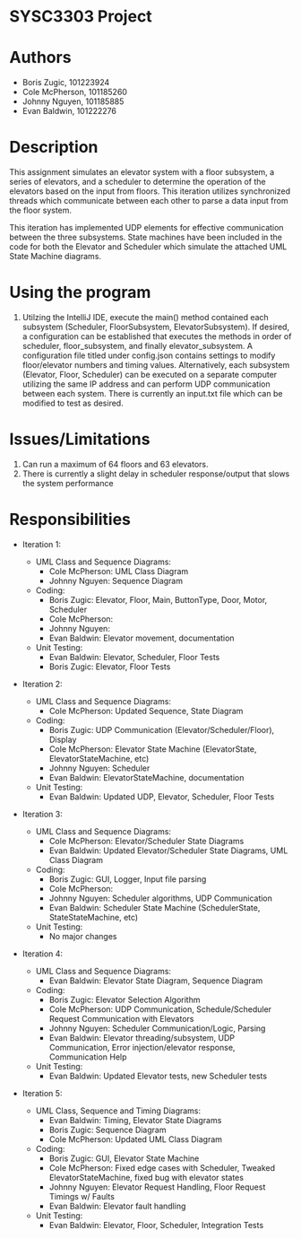 # SYSC3303 Project

# Authors
  - Boris Zugic,    101223924
  - Cole McPherson, 101185260
  - Johnny Nguyen,  101185885
  - Evan Baldwin,   101222276

# Description
This assignment simulates an elevator system with a floor subsystem, a series of elevators, and a scheduler to determine
the operation of the elevators based on the input from floors. This iteration utilizes synchronized threads which communicate
between each other to parse a data input from the floor system. 

This iteration has implemented UDP elements for effective communication between the three subsystems. State machines have
been included in the code for both the Elevator and Scheduler which simulate the attached UML State Machine diagrams.

# Using the program
1) Utilzing the IntelliJ IDE, execute the main() method contained each subsystem (Scheduler, FloorSubsystem, ElevatorSubsystem).
If desired, a configuration can be established that executes the methods in order of scheduler, floor_subsystem, and finally
elevator_subsystem. A configuration file titled under config.json contains settings to modify floor/elevator numbers and timing values.
Alternatively, each subsystem (Elevator, Floor, Scheduler) can be executed on a separate computer utilizing
the same IP address and can perform UDP communication between each system. There is currently an input.txt
file which can be modified to test as desired. 

# Issues/Limitations
1. Can run a maximum of 64 floors and 63 elevators.
2. There is currently a slight delay in scheduler response/output that slows the system performance

# Responsibilities

- Iteration 1:
    - UML Class and Sequence Diagrams:
      - Cole McPherson: UML Class Diagram
      - Johnny Nguyen: Sequence Diagram
    - Coding:
      - Boris Zugic: Elevator, Floor, Main, ButtonType, Door, Motor, Scheduler
      - Cole McPherson: 
      - Johnny Nguyen:
      - Evan Baldwin: Elevator movement, documentation
    - Unit Testing:
      - Evan Baldwin: Elevator, Scheduler, Floor Tests
      - Boris Zugic: Elevator, Floor Tests

- Iteration 2:
    - UML Class and Sequence Diagrams:
      - Cole McPherson: Updated Sequence, State Diagram
    - Coding:
      - Boris Zugic: UDP Communication (Elevator/Scheduler/Floor), Display
      - Cole McPherson: Elevator State Machine (ElevatorState, ElevatorStateMachine, etc)
      - Johnny Nguyen: Scheduler 
      - Evan Baldwin: ElevatorStateMachine, documentation
    - Unit Testing:
      - Evan Baldwin: Updated UDP, Elevator, Scheduler, Floor Tests
    
- Iteration 3:
    - UML Class and Sequence Diagrams:
      - Cole McPherson: Elevator/Scheduler State Diagrams
      - Evan Baldwin: Updated Elevator/Scheduler State Diagrams, UML Class Diagram
    - Coding:
      - Boris Zugic: GUI, Logger, Input file parsing
      - Cole McPherson: 
      - Johnny Nguyen: Scheduler algorithms, UDP Communication
      - Evan Baldwin: Scheduler State Machine (SchedulerState, StateStateMachine, etc)
    - Unit Testing:
      - No major changes

- Iteration 4:
    - UML Class and Sequence Diagrams:
      - Evan Baldwin: Elevator State Diagram, Sequence Diagram
    - Coding:
      - Boris Zugic: Elevator Selection Algorithm
      - Cole McPherson: UDP Communication, Schedule/Scheduler Request Communication with Elevators
      - Johnny Nguyen: Scheduler Communication/Logic, Parsing
      - Evan Baldwin: Elevator threading/subsystem, UDP Communication, Error injection/elevator response, Communication Help
    - Unit Testing:
      - Evan Baldwin: Updated Elevator tests, new Scheduler tests

- Iteration 5:
    - UML Class, Sequence and Timing Diagrams:
      - Evan Baldwin: Timing, Elevator State Diagrams
      - Boris Zugic: Sequence Diagram
      - Cole McPherson: Updated UML Class Diagram
    - Coding:
      - Boris Zugic: GUI, Elevator State Machine
      - Cole McPherson:  Fixed edge cases with Scheduler, Tweaked ElevatorStateMachine, fixed bug with elevator states
      - Johnny Nguyen: Elevator Request Handling, Floor Request Timings w/ Faults
      - Evan Baldwin: Elevator fault handling
    - Unit Testing:
      - Evan Baldwin: Elevator, Floor, Scheduler, Integration Tests
